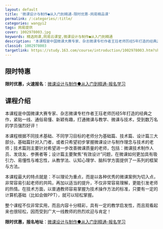 ```yaml
---
layout: default
title: '微课设计与制作●从入门到精通-限时优惠-网易精品课'
permalink: /:categories/:title/
categories: wangyi2
tags: 网易提供
cover: 1002978003.jpg
keywords: 精选网课,网易云课堂,微课设计与制作●从入门到精通
description: '本课程是中国微课大赛专家、杂志微课专栏作者王珏老师历经5年打造的经典之作，紧贴一线、通俗易懂、新颖有趣，打通微课与教学、'
classid: 1002978003
targetlink: https://study.163.com/course/introduction/1002978003.htm?share=1&shareId=1025206652&utm_campaign=share&utm_medium=iphoneShare&utm_source=&utm_u=1025206652
---
```


## 限时特惠

**限时优惠，火速报名**：[微课设计与制作●从入门到精通-报名学习](https://study.163.com/course/introduction/1002978003.htm?share=1&shareId=1025206652&utm_campaign=share&utm_medium=iphoneShare&utm_source=&utm_u=1025206652)

## 课程介绍

本课程是中国微课大赛专家、杂志微课专栏作者王珏老师历经5年打造的经典之作，紧贴一线、通俗易懂、新颖有趣，打通微课与教学、微课与技术，受到数万名的学员强烈好评！

本课程根据不同技术基础、不同学习目标的老师分为基础篇、技术篇、设计篇三大部分。基础篇针对入门者，或者只希望初步掌握微课设计与制作理念与技术的老师；技术篇则主要针对希望进一步改善微课质量的老师，包括：微课技术制作人员、发烧友、参赛者等；设计篇主要聚焦“有效设计”问题，在微课如何更加具有吸引力、易懂性与难忘性，从教学法、认知心理学、脑科学方面提供了一系列的框架与方法。

本课程最大的特点就是：不以理论为重点，而是以各种优秀的微课案例为切入点，非常容易引起老师的共鸣，再加以适当的提升，不仅非常容易理解，更能引发老师的热情。在技术方面，以普通教师容易掌握为技术操作方法的标准，只要有一定的计算机基础（比如会做PPT），就可以轻松掌握。

整个课程不仅非常实用，而且内容十分精彩，具有一定的教学启发性，而且观看起来也很轻松，因而受到广大一线教师的热烈欢迎与肯定！

**限时优惠，报名地址**：[微课设计与制作●从入门到精通-报名学习](https://study.163.com/course/introduction/1002978003.htm?share=1&shareId=1025206652&utm_campaign=share&utm_medium=iphoneShare&utm_source=&utm_u=1025206652)

